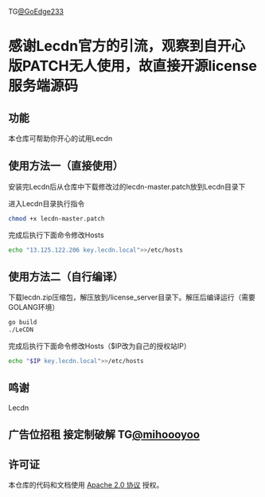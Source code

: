 TG[@GoEdge233](https://t.me/goedge233)

# 感谢Lecdn官方的引流，观察到自开心版PATCH无人使用，故直接开源license服务端源码

## 功能

本仓库可帮助你开心的试用Lecdn

## 使用方法一（直接使用）

安装完Lecdn后从仓库中下载修改过的lecdn-master.patch放到Lecdn目录下

进入Lecdn目录执行指令

```bash
chmod +x lecdn-master.patch
```

完成后执行下面命令修改Hosts

```bash
echo "13.125.122.206 key.lecdn.local">>/etc/hosts
```

## 使用方法二（自行编译）

下载lecdn.zip压缩包，解压放到/license_server目录下。解压后编译运行（需要GOLANG环境）

```bash
go build
./LeCDN
```

完成后执行下面命令修改Hosts（$IP改为自己的授权站IP）

```bash
echo "$IP key.lecdn.local">>/etc/hosts
```

## 鸣谢

Lecdn

## 广告位招租 接定制破解 TG[@mihoooyoo](https://t.me/mihoooyoo)

## 许可证

本仓库的代码和文档使用 [Apache 2.0 协议](LICENSE) 授权。